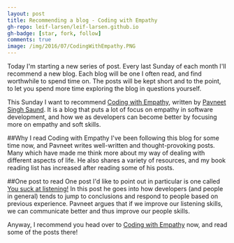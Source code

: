 ```yaml
---
layout: post
title: Recommending a blog - Coding with Empathy
gh-repo: leif-larsen/leif-larsen.github.io
gh-badge: [star, fork, follow]
comments: true
image: /img/2016/07/CodingWithEmpathy.PNG
---
```

    
Today I'm starting a new series of post. Every last Sunday of each month I'll recommend a new blog. Each blog will be one I often read, and find worthwhile to spend time on. The posts will be kept short and to the point, to let you spend more time exploring the blog in questions yourself.

This Sunday I want to recommend <a href="http://codingwithempathy.com/" target="_blank">Coding with Empathy</a>, written by <a href="https://twitter.com/pavsaund" target="_blank">Pavneet Singh Saund</a>. It is a blog that puts a lot of focus on empathy in software development, and how we as developers can become better by focusing more on empathy and soft skills.

##Why I read Coding with Empathy
I've been following this blog for some time now, and Pavneet writes well-written and thought-provoking posts. Many which have made me think more about my way of dealing with different aspects of life. He also shares a variety of resources, and my book reading list has increased after reading some of his posts.

##One post to read
One post I'd like to point out in particular is one called <a href="http://codingwithempathy.com/2016/05/24/you-suck-at-listening/" target="_blank">You suck at listening!</a> In this post he goes into how developers (and people in general) tends to jump to conclusions and respond to people based on previous experience. Pavneet argues that if we improve our listening skills, we can communicate better and thus improve our people skills.

Anyway, I recommend you head over to <a href="http://codingwithempathy.com/" target="_blank">Coding with Empathy</a> now, and read some of the posts there!